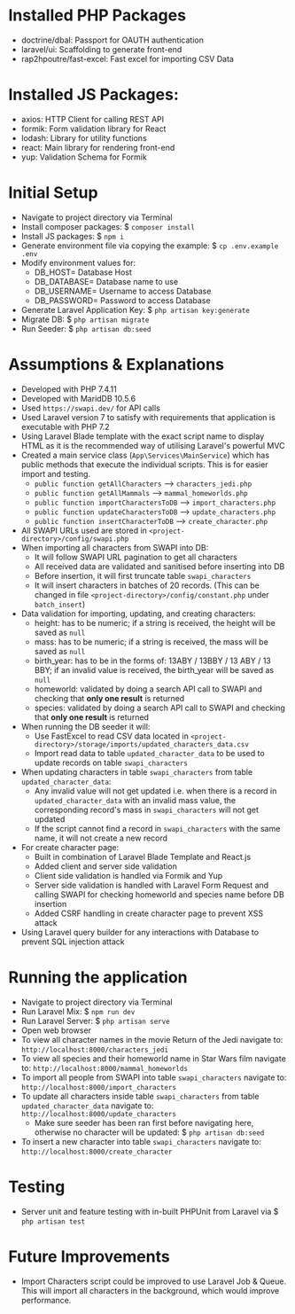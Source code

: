 # Installed PHP Packages
- doctrine/dbal: Passport for OAUTH authentication
- laravel/ui: Scaffolding to generate front-end
- rap2hpoutre/fast-excel: Fast excel for importing CSV Data

# Installed JS Packages:
- axios: HTTP Client for calling REST API
- formik: Form validation library for React
- lodash: Library for utility functions
- react: Main library for rendering front-end
- yup: Validation Schema for Formik

# Initial Setup
- Navigate to project directory via Terminal
- Install composer packages: $ `composer install`
- Install JS packages: $ `npm i`
- Generate environment file via copying the example: $ `cp .env.example .env`
- Modify environment values for:
    - DB_HOST= Database Host
    - DB_DATABASE= Database name to use
    - DB_USERNAME= Username to access Database
    - DB_PASSWORD= Password to access Database
- Generate Laravel Application Key: $ `php artisan key:generate`
- Migrate DB: $ `php artisan migrate`
- Run Seeder: $ `php artisan db:seed`

# Assumptions & Explanations
- Developed with PHP 7.4.11
- Developed with MaridDB 10.5.6
- Used `https://swapi.dev/` for API calls
- Used Laravel version 7 to satisfy with requirements that application is executable with PHP 7.2
- Using Laravel Blade template with the exact script name to display HTML as it is the recommended way of utilising Laravel's powerful MVC 
- Created a main service class (`App\Services\MainService`) which has public methods that execute the individual scripts. This is for easier import and testing.
    - `public function getAllCharacters` --> `characters_jedi.php`
    - `public function getAllMammals` --> `mammal_homeworlds.php`
    - `public function importCharactersToDB` --> `import_characters.php`
    - `public function updateCharactersToDB` --> `update_characters.php`
    - `public function insertCharacterToDB` --> `create_character.php`
- All SWAPI URLs used are stored in `<project-directory>/config/swapi.php` 
- When importing all characters from SWAPI into DB:
    - It will follow SWAPI URL pagination to get all characters
    - All received data are validated and sanitised before inserting into DB
    - Before insertion, it will first truncate table `swapi_characters`
    - It will insert characters in batches of 20 records. (This can be changed in file `<project-directory>/config/constant.php` under `batch_insert`)
- Data validation for importing, updating, and creating characters:
    - height: has to be numeric; if a string is received, the height will be saved as `null`
    - mass: has to be numeric; if a string is received, the mass will be saved as `null`
    - birth_year: has to be in the forms of: 13ABY / 13BBY / 13 ABY / 13 BBY; if an invalid value is received, the birth_year will be saved as `null`
    - homeworld: validated by doing a search API call to SWAPI and checking that **only one result** is returned 
    - species: validated by doing a search API call to SWAPI and checking that **only one result** is returned
- When running the DB seeder it will:
    - Use FastExcel to read CSV data located in `<project-directory>/storage/imports/updated_characters_data.csv`
    - Import read data to table `updated_character_data` to be used to update records on table `swapi_characters` 
- When updating characters in table `swapi_characters` from table `updated_character_data`:
    - Any invalid value will not get updated i.e. when there is a record in `updated_character_data` with an invalid mass value, the corresponding record's mass in `swapi_characters` will not get updated  
    - If the script cannot find a record in `swapi_characters` with the same name, it will not create a new record
- For create character page:
    - Built in combination of Laravel Blade Template and React.js
    - Added client and server side validation
    - Client side validation is handled via Formik and Yup
    - Server side validation is handled with Laravel Form Request and calling SWAPI for checking homeworld and species name before DB insertion
    - Added CSRF handling in create character page to prevent XSS attack
- Using Laravel query builder for any interactions with Database to prevent SQL injection attack 

# Running the application
- Navigate to project directory via Terminal
- Run Laravel Mix: $ `npm run dev`
- Run Laravel Server: $ `php artisan serve`
- Open web browser
- To view all character names in the movie Return of the Jedi navigate to: `http://localhost:8000/characters_jedi` 
- To view all species and their homeworld name in Star Wars film navigate to: `http://localhost:8000/mammal_homeworlds`
- To import all people from SWAPI into table `swapi_characters` navigate to: `http://localhost:8000/import_characters`
- To update all characters inside table `swapi_characters` from table `updated_character_data` navigate to: `http://localhost:8000/update_characters`
    - Make sure seeder has been ran first before navigating here, otherwise no character will be updated: $ `php artisan db:seed`
- To insert a new character into table `swapi_characters` navigate to: `http://localhost:8000/create_character`

# Testing
- Server unit and feature testing with in-built PHPUnit from Laravel via $ `php artisan test`

# Future Improvements 
- Import Characters script could be improved to use Laravel Job & Queue. This will import all characters in the background, which would improve performance. 
